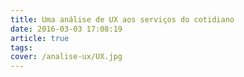 ```yaml
---
title: Uma análise de UX aos serviços do cotidiano
date: 2016-03-03 17:08:19
article: true
tags:
cover: /analise-ux/UX.jpg
---
```

